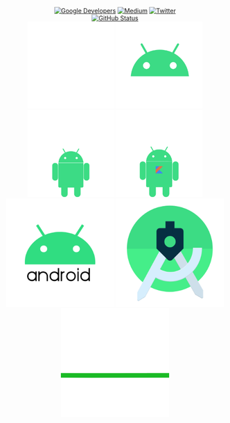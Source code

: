 <p align="center">
<a href="https://devlibrary.withgoogle.com/authors/rhymezxcode"><img alt="Google Developers" src="https://rhymezxcode.github.io/rhymezxcode/badges/google-devlib.svg"></a>
<a href="https://medium.com/@awodirebabajidesamuel"><img alt="Medium" src="https://rhymezxcode.github.io/rhymezxcode/badges/Story-Medium.svg"/></a>
<a href="https://twitter.com/rhymezx_code"><img alt="Twitter" src="https://rhymezxcode.github.io/rhymezxcode/badges/twitter.svg"/></a><br/>
<a href="https://github.com/rhymezxcode"><img alt="GitHub Status" src="https://github-readme-stats.vercel.app/api?username=RhymezxCode&show=contribs&&hide_border=true&show_icons=true&include_all_commits=true&count_private=true&theme=default"/></a>
 <br/>
<a href="https://github.com/rhymezxcode"><img src="https://github.com/RhymezxCode/rhymezxcode/blob/master/android.gif" width="200" height="200"/></a>
<a href="https://github.com/rhymezxcode"><img src="https://github.com/RhymezxCode/rhymezxcode/blob/master/android-11-animated-logo.gif" width="200" height="200"/></a>
<a href="https://github.com/rhymezxcode"><img src="https://github.com/RhymezxCode/rhymezxcode/blob/master/android-jetpack.gif" width="200" height="200"/></a>
<a href="https://github.com/rhymezxcode"><img src="https://github.com/RhymezxCode/rhymezxcode/blob/master/kotlin-android.gif" width="200" height="200"/></a>
<br/>
<a href="https://github.com/rhymezxcode"><img src="https://github.com/RhymezxCode/rhymezxcode/blob/master/android-logo.gif" width="250" height="250"/></a>
<a href="https://github.com/rhymezxcode"><img src="https://github.com/RhymezxCode/rhymezxcode/blob/master/androidstudio.gif" width="250" height="250"/></a>
<a href="https://github.com/rhymezxcode"><img src="https://github.com/RhymezxCode/rhymezxcode/blob/master/android-line.gif" width="250" height="250"/></a>
</p>

